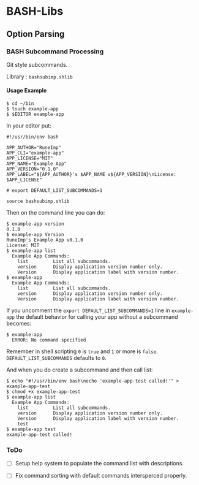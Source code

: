 BASH-Libs
=========

Option Parsing
--------------

### BASH Subcommand Processing

Git style subcommands.

Library
: `bashsubimp.shlib`

#### Usage Example

```
$ cd ~/bin
$ touch example-app
$ $EDITOR example-app
```

In your editor put:

```
#!/usr/bin/env bash

APP_AUTHOR="RuneImp"
APP_CLI="example-app"
APP_LICENSE="MIT"
APP_NAME="Example App"
APP_VERSION="0.1.0"
APP_LABEL="${APP_AUTHOR}'s $APP_NAME v${APP_VERSION}\nLicense: $APP_LICENSE"

# export DEFAULT_LIST_SUBCOMMANDS=1

source bashsubimp.shlib

```

Then on the command line you can do:

```
$ example-app version
0.1.0
$ example-app Version
RuneImp's Example App v0.1.0
License: MIT
$ example-app list
  Example App Commands:
    list         List all subcommands.
    version      Display application version number only.
    Version      Display application label with version number.
$ example-app
  Example App Commands:
    list         List all subcommands.
    version      Display application version number only.
    Version      Display application label with version number.
```

If you uncomment the `export DEFAULT_LIST_SUBCOMMANDS=1` line in `example-app` the default behavior for calling your app without a subcommand becomes:

```
$ example-app
  ERROR: No command specified
```

Remember in shell scripting `0` is `true` and `1` or more is `false`. `DEFAULT_LIST_SUBCOMMANDS` defaults to `0`.

And when you do create a subcommand and then call list:

```
$ echo "#!/usr/bin/env bash\necho 'example-app-test called!'" > example-app-test
$ chmod +x example-app-test
$ example-app list
  Example App Commands:
    list         List all subcommands.
    version      Display application version number only.
    Version      Display application label with version number.
    test
$ example-app test
example-app-test called!
```

### ToDo

* [ ] Setup help system to populate the command list with descriptions.
* [ ] Fix command sorting with default commands intersperced properly.


